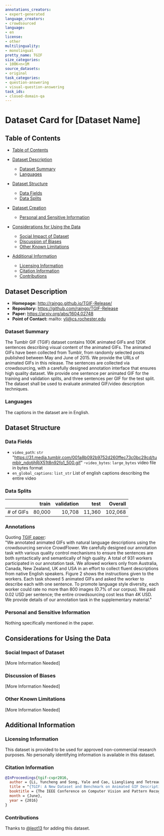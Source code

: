 ```yaml
---
annotations_creators:
- expert-generated
language_creators:
- crowdsourced
language:
- en
license:
- other
multilinguality:
- monolingual
pretty_name: TGIF
size_categories:
- 100K<n<1M
source_datasets:
- original
task_categories:
- question-answering
- visual-question-answering
task_ids:
- closed-domain-qa
---
```



# Dataset Card for [Dataset Name]
## Table of Contents
- [Table of Contents](#table-of-contents)
- [Dataset Description](#dataset-description)
  - [Dataset Summary](#dataset-summary)
  - [Languages](#languages)
- [Dataset Structure](#dataset-structure)
  - [Data Fields](#data-fields)
  - [Data Splits](#data-splits)
- [Dataset Creation](#dataset-creation)

  - [Personal and Sensitive Information](#personal-and-sensitive-information)
- [Considerations for Using the Data](#considerations-for-using-the-data)
  - [Social Impact of Dataset](#social-impact-of-dataset)
  - [Discussion of Biases](#discussion-of-biases)
  - [Other Known Limitations](#other-known-limitations)
- [Additional Information](#additional-information)
  - [Licensing Information](#licensing-information)
  - [Citation Information](#citation-information)
  - [Contributions](#contributions)
## Dataset Description
- **Homepage:** http://raingo.github.io/TGIF-Release/
- **Repository:** https://github.com/raingo/TGIF-Release
- **Paper:** https://arxiv.org/abs/1604.02748
- **Point of Contact:** mailto: yli@cs.rochester.edu
### Dataset Summary
The Tumblr GIF (TGIF) dataset contains 100K animated GIFs and 120K sentences describing visual content of the animated GIFs. The animated GIFs have been collected from Tumblr, from randomly selected posts published between May and June of 2015. We provide the URLs of animated GIFs in this release. The sentences are collected via crowdsourcing, with a carefully designed annotation interface that ensures high quality dataset. We provide one sentence per animated GIF for the training and validation splits, and three sentences per GIF for the test split. The dataset shall be used to evaluate animated GIF/video description techniques.
### Languages
The captions in the dataset are in English.
## Dataset Structure
### Data Fields
- `video_path`: `str` "https://31.media.tumblr.com/001a8b092b9752d260ffec73c0bc29cd/tumblr_ndotjhRiX51t8n92fo1_500.gif"
-`video_bytes`: `large_bytes` video file in bytes format
- `en_global_captions`: `list_str` List of english captions describing the entire video

### Data Splits
|             |train  |validation| test  | Overall |
|-------------|------:|---------:|------:|------:|
|# of GIFs|80,000	|10,708     |11,360 |102,068 |
### Annotations
Quoting [TGIF paper](https://arxiv.org/abs/1604.02748): \
"We annotated animated GIFs with natural language descriptions using the crowdsourcing service CrowdFlower.
We carefully designed our annotation task with various
quality control mechanisms to ensure the sentences are both
syntactically and semantically of high quality.
A total of 931 workers participated in our annotation
task. We allowed workers only from Australia, Canada, New Zealand, UK and USA in an effort to collect fluent descriptions from native English speakers. Figure 2 shows the
instructions given to the workers. Each task showed 5 animated GIFs and asked the worker to describe each with one
sentence. To promote language style diversity, each worker
could rate no more than 800 images (0.7% of our corpus).
We paid 0.02 USD per sentence; the entire crowdsourcing
cost less than 4K USD. We provide details of our annotation
task in the supplementary material."
### Personal and Sensitive Information
Nothing specifically mentioned in the paper.
## Considerations for Using the Data
### Social Impact of Dataset
[More Information Needed]
### Discussion of Biases
[More Information Needed]
### Other Known Limitations
[More Information Needed]
## Additional Information
### Licensing Information
This dataset is provided to be used for approved non-commercial research purposes. No personally identifying information is available in this dataset.
### Citation Information
```bibtex
@InProceedings{tgif-cvpr2016,
  author = {Li, Yuncheng and Song, Yale and Cao, Liangliang and Tetreault, Joel and Goldberg, Larry and Jaimes, Alejandro and Luo, Jiebo},
  title = "{TGIF: A New Dataset and Benchmark on Animated GIF Description}",
  booktitle = {The IEEE Conference on Computer Vision and Pattern Recognition (CVPR)},
  month = {June},
  year = {2016}
}
```
### Contributions
Thanks to [@leot13](https://github.com/leot13) for adding this dataset.
